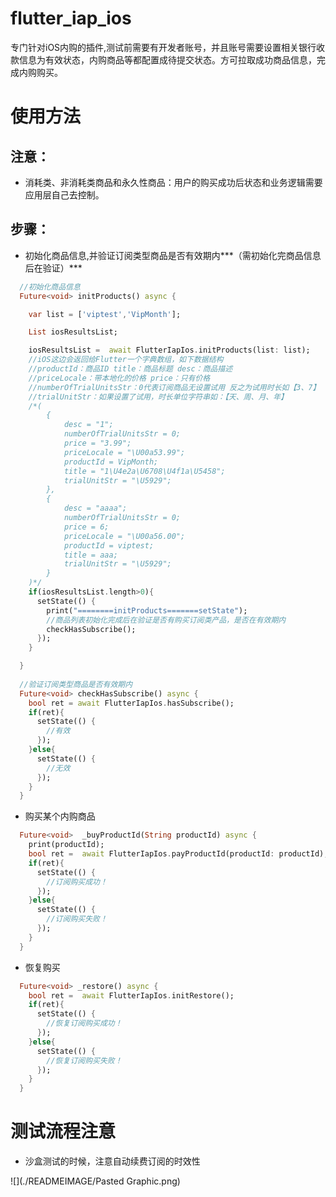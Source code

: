 # flutter_iap_ios
专门针对iOS内购的插件,测试前需要有开发者账号，并且账号需要设置相关银行收款信息为有效状态，内购商品等都配置成待提交状态。方可拉取成功商品信息，完成内购购买。



# 使用方法

## 注意：

- 消耗类、非消耗类商品和永久性商品：用户的购买成功后状态和业务逻辑需要应用层自己去控制。



## 步骤：

- 初始化商品信息,并验证订阅类型商品是否有效期内***（需初始化完商品信息后在验证）***

``` dart
  //初始化商品信息
  Future<void> initProducts() async {

    var list = ['viptest','VipMonth'];

    List iosResultsList;

    iosResultsList =  await FlutterIapIos.initProducts(list: list);
    //iOS这边会返回给Flutter一个字典数组，如下数据结构
    //productId：商品ID title：商品标题 desc：商品描述 
    //priceLocale：带本地化的价格 price：只有价格
    //numberOfTrialUnitsStr：0代表订阅商品无设置试用 反之为试用时长如【3、7】
    //trialUnitStr：如果设置了试用，时长单位字符串如：【天、周、月、年】
    /*(
        {
            desc = "1";
            numberOfTrialUnitsStr = 0;
            price = "3.99";
            priceLocale = "\U00a53.99";
            productId = VipMonth;
            title = "1\U4e2a\U6708\U4f1a\U5458";
            trialUnitStr = "\U5929";
        },
        {
            desc = "aaaa";
            numberOfTrialUnitsStr = 0;
            price = 6;
            priceLocale = "\U00a56.00";
            productId = viptest;
            title = aaa;
            trialUnitStr = "\U5929";
        }
    )*/
    if(iosResultsList.length>0){
      setState(() {
        print("========initProducts=======setState");
        //商品列表初始化完成后在验证是否有购买订阅类产品，是否在有效期内
        checkHasSubscribe();
      });
    }

  }
  
  //验证订阅类型商品是否有效期内
  Future<void> checkHasSubscribe() async {
    bool ret = await FlutterIapIos.hasSubscribe();
    if(ret){
      setState(() {
        //有效
      });
    }else{
      setState(() {
        //无效
      });
    }
  }
```

- 购买某个内购商品

``` dart
  Future<void>  _buyProductId(String productId) async {
    print(productId);
    bool ret =  await FlutterIapIos.payProductId(productId: productId);
    if(ret){
      setState(() {
        //订阅购买成功！
      });
    }else{
      setState(() {
        //订阅购买失败！
      });
    }
  }
```

- 恢复购买

``` dart
  Future<void> _restore() async {
    bool ret =  await FlutterIapIos.initRestore();
    if(ret){
      setState(() {
        //恢复订阅购买成功！
      });
    }else{
      setState(() {
        //恢复订阅购买失败！
      });
    }
  }
```



# 测试流程注意
- 沙盒测试的时候，注意自动续费订阅的时效性

![](./READMEIMAGE/Pasted Graphic.png)